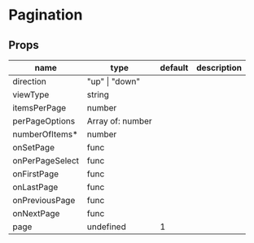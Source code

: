 # Pagination

## Props

|name|type|default|description|
|----|----|-------|-----------|
|direction|"up" &#124; "down"|||
|viewType|string|||
|itemsPerPage|number|||
|perPageOptions|Array of: number|||
|numberOfItems*|number|||
|onSetPage|func|||
|onPerPageSelect|func|||
|onFirstPage|func|||
|onLastPage|func|||
|onPreviousPage|func|||
|onNextPage|func|||
|page|undefined|1||


